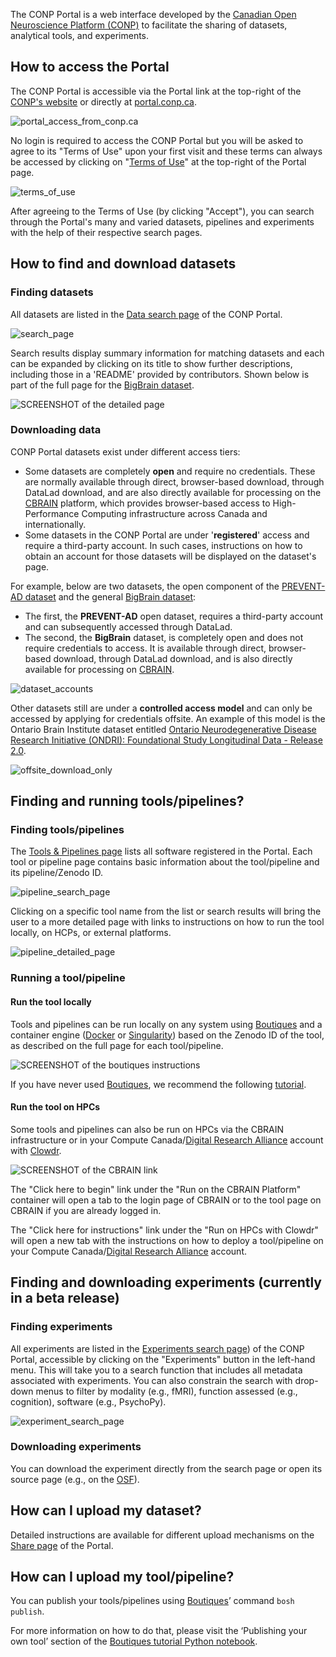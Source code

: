 The CONP Portal is a web interface developed by the [Canadian Open Neuroscience Platform (CONP)](https://conp.ca) to facilitate the sharing of datasets, analytical tools, and experiments.

## How to access the Portal
The CONP Portal is accessible via the Portal link at the top-right of the [CONP's website](https://conp.ca) or directly at [portal.conp.ca](https://portal.conp.ca).

![portal_access_from_conp.ca](https://raw.githubusercontent.com/CONP-PCNO/conp-documentation/master/Documentation_displayed_on_the_portal/img/CONP_portal_tutorial_Portal_access_from_conp.ca.png)

No login is required to access the CONP Portal but you will be asked to agree to its "Terms of Use" upon your first visit and these terms can always be accessed by clicking on "[Terms of Use](https://portal.conp.ca/faq#)" at the top-right of the Portal page.

![terms_of_use](https://raw.githubusercontent.com/CONP-PCNO/conp-documentation/master/Documentation_displayed_on_the_portal/img/CONP_portal_tutorial_Terms_of_use.png)

After agreeing to the Terms of Use (by clicking "Accept"), you can search through the Portal's many and varied datasets, pipelines and experiments with the help of their respective search pages.

## How to find and download datasets
### Finding datasets
All datasets are listed in the [Data search page](https://portal.conp.ca/search) of the CONP Portal.

![search_page](https://raw.githubusercontent.com/CONP-PCNO/conp-documentation/master/Documentation_displayed_on_the_portal/img/CONP_portal_tutorial_Data_search_page.png)

Search results display summary information for matching datasets and each can be expanded by clicking on its title to show further descriptions, including those in a 'README' provided by contributors.  Shown below is part of the full page for the [BigBrain dataset](https://portal.conp.ca/dataset?id=projects/bigbrain-datalad).

![SCREENSHOT of the detailed page](https://raw.githubusercontent.com/CONP-PCNO/conp-documentation/master/Documentation_displayed_on_the_portal/img/CONP_portal_tutorial_Dataset_detailed_page.png)


### Downloading data
CONP Portal datasets exist under different access tiers:
- Some datasets are completely **open** and require no credentials. These are normally available through direct, browser-based download, through DataLad download, and are also directly available for processing on the [CBRAIN](https://cbrain.ca) platform, which provides browser-based access to High-Performance Computing infrastructure across Canada and internationally.
- Some datasets in the CONP Portal are under '**registered**' access and require a third-party account. In such cases, instructions on how to obtain an account for those datasets will be displayed on the dataset's page.

For example, below are two datasets, the open component of the [PREVENT-AD dataset](https://portal.conp.ca/dataset?id=projects/preventad-open) and the general [BigBrain dataset](https://portal.conp.ca/dataset?id=projects/bigbrain-datalad):

- The first, the **PREVENT-AD** open dataset, requires a third-party account and can subsequently accessed through DataLad.
- The second, the **BigBrain** dataset, is completely open and does not require credentials to access. It is available through direct, browser-based download, through DataLad download, and is also directly available for processing on [CBRAIN](https://cbrain.ca).

![dataset_accounts](https://raw.githubusercontent.com/CONP-PCNO/conp-documentation/master/Documentation_displayed_on_the_portal/img/CONP_portal_tutorial_Dataset_accounts.png)


Other datasets still are under a **controlled access model** and can only be accessed by applying for credentials offsite.  An example of this model is the Ontario Brain Institute dataset entitled [Ontario Neurodegenerative Disease Research Initiative (ONDRI): Foundational Study Longitudinal Data - Release 2.0](https://portal.conp.ca/dataset?id=projects/braincode_ONDRI_Foundation_Study_Baseline_Data_Release).

![offsite_download_only](https://raw.githubusercontent.com/CONP-PCNO/conp-documentation/master/Documentation_displayed_on_the_portal/img/CONP_portal_tutorial_controlled_datasets.png)


## Finding and running tools/pipelines?

### Finding tools/pipelines

The [Tools & Pipelines page](https://portal.conp.ca/pipelines) lists all software registered in the Portal. Each tool or pipeline page contains basic information about the tool/pipeline and its pipeline/Zenodo ID.

![pipeline_search_page](https://raw.githubusercontent.com/CONP-PCNO/conp-documentation/master/Documentation_displayed_on_the_portal/img/CONP_portal_tutorial_Pipeline_search_page.png)

Clicking on a specific tool name from the list or search results will bring the user to a more detailed page with links to instructions on how to run the tool locally, on HCPs, or external platforms.

![pipeline_detailed_page](https://raw.githubusercontent.com/CONP-PCNO/conp-documentation/master/Documentation_displayed_on_the_portal/img/CONP_portal_tutorial_Pipeline_detailed_page.png)


### Running a tool/pipeline

#### Run the tool locally

Tools and pipelines can be run locally on any system using [Boutiques](https://boutiques.github.io) and a container engine ([Docker](http://www.docker.com) or [Singularity](https://sylabs.io/docs)) based on the Zenodo ID of the tool, as described on the full page for each tool/pipeline.

![SCREENSHOT of the boutiques instructions](https://raw.githubusercontent.com/CONP-PCNO/conp-documentation/master/Documentation_displayed_on_the_portal/img/CONP_portal_tutorial_Boutiques_instructions.png)

If you have never used [Boutiques](https://boutiques.github.io), we recommend the following [tutorial](https://nbviewer.jupyter.org/github/boutiques/tutorial/blob/master/notebooks/boutiques-tutorial.ipynb#reusing_tools).

#### Run the tool on HPCs

Some tools and pipelines can also be run on HPCs via the CBRAIN infrastructure or in your Compute Canada/[Digital Research Alliance](https://alliancecan.ca/en) account with [Clowdr](https://clowdr.github.io/). 

![SCREENSHOT of the CBRAIN link](https://raw.githubusercontent.com/CONP-PCNO/conp-documentation/master/Documentation_displayed_on_the_portal/img/CONP_portal_tutorial_CBRAIN_link_highlighted.png)

The "Click here to begin" link under the "Run on the CBRAIN Platform" container will open a tab to the login page of CBRAIN or to the tool page on CBRAIN if you are already logged in.

The "Click here for instructions" link under the "Run on HPCs with Clowdr" will open a new tab with the instructions on how to deploy a tool/pipeline on your Compute Canada/[Digital Research Alliance](https://alliancecan.ca/en) account.

## Finding and downloading experiments (currently in a beta release)

### Finding experiments

All experiments are listed in the [Experiments search page](https://portal.conp.ca/experiments/)) of the CONP Portal, accessible by clicking on the "Experiments" button in the left-hand menu. This will take you to a search function that includes all metadata associated with experiments. You can also constrain the search with drop-down menus to filter by modality (e.g., fMRI), function assessed (e.g., cognition), software (e.g., PsychoPy).

![experiment_search_page](https://raw.githubusercontent.com/CONP-PCNO/conp-documentation/master/Documentation_displayed_on_the_portal/img/CONP_portal_tutorial_Experiments_search_page.png)


### Downloading experiments
You can download the experiment directly from the search page or open its source page (e.g., on the [OSF](https://osf.io/)).

## How can I upload my dataset?

Detailed instructions are available for different upload mechanisms on the [Share page](https://portal.conp.ca/share) of the Portal.


## How can I upload my tool/pipeline?

You can publish your tools/pipelines using [Boutiques](https://boutiques.github.io)’ command `bosh publish`. 

For more information on how to do that, please visit the ‘Publishing your own tool’ section of the [Boutiques tutorial Python notebook](https://github.com/boutiques/tutorial/blob/master/notebooks/boutiques-tutorial.ipynb).
